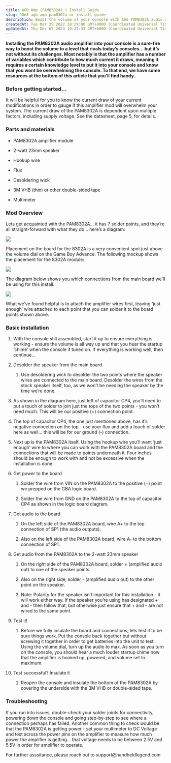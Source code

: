 ```yaml
---
title: AGB Amp (PAM8302A) | Install Guide
slug: 9On3-agb-amp-pam8302a-or-install-guide
description: Boost the volume of your console with the PAM8302A audio amplifier installation guide. Learn how to avoid overwhelming your system while soldering the amplifier wires and making connections to the main board. Test the installation before insulating the bo
createdAt: Tue Mar 29 2022 18:29:00 GMT+0000 (Coordinated Universal Time)
updatedAt: Thu Dec 07 2023 19:22:33 GMT+0000 (Coordinated Universal Time)
---
```


**Installing the PAM8302A audio amplifier into your console is a sure-fire way to boost the volume to a level that rivals today’s consoles… but it’s not without its challenges. Most notably is that the amplifier has a number of variables which contribute to how much current it draws, meaning it requires a certain knowledge level to put it into your console and know that you wont be overwhelming the console. To that end, we have some resources at the bottom of this article that you’ll find handy.**

### Before getting started...

It will be helpful for you to know the current draw of your current modifications in order to gauge if this amplifier mod will overwhelm your system. The current draw of the PAM8302A is dependent upon multiple factors, including supply voltage. See the datasheet, page 5, for details.

### Parts and materials

*   PAM8302A amplifier module

*   2-watt 23mm speaker

*   Hookup wire

*   Flux

*   Desoldering wick

*   3M VHB (thin) or other double-sided tape

*   Multimeter

### Mod Overview

Lets get acquainted with the PAM8302A… it has 7 solder points, and they’re all straight-forward with what they do… here’s a diagram:

![](../../assets/7T61btKgiOX5W4eMAASLv_jfg9cb4undhr7rpxj4za3rmbhzsugcang.jpg)

Placement on the board for the 8302A is a very convenient spot just above the volume dial on the Game Boy Advance. The following mockup shows the placement for the 8302A module:

![](../../assets/V7l0G9CZ_AnB21OWPAwYa_xokcf-9ocmigqlmmfuhmpm3oqs9-x0cxq.jpg)

The diagram below shows you which connections from the main board we'll be using for this install.

![](../../assets/Yk91WGMCDfc-GZdiND3xp_2i2njsjzo21qhrncwpisjbsllrlzrcmcjq.jpg)

What we’ve found helpful is to attach the amplifier wires first, leaving ‘just enough’ wire attached to each point that you can solder it to the board points shown above.

### Basic installation

1.  With the console still assembled, start it up to ensure everything is working - ensure the volume is all way up and that you hear the startup ‘chime’ when the console it tuned on. If everything is working well, then continue…

2.  Desolder the speaker from the main board
    1.  Use desoldering wick to desolder the two points where the speaker wires are connected to the main board. Desolder the wires from the stock speaker itself, too, as we won’t be needing the speaker by the time we’re done.

3.  As shown in the diagram here, just left of capacitor CP4, you’ll need to put a touch of solder to join just the tops of the two points - you won’t need much. This will be our positive (+) connection point.

4.  The top of capacitor CP4, the one just mentioned above, has it’s negative connection on the top - use your flux and add a touch of solder here as well… this will be for our ground (-) connection.

5.  Next up is the PAM8302A itself. Using the hookup wire you’ll want ‘just enough’ wire to where you can work with the PAM8302A board and the connections that will be made to points underneath it. Four inches should be enough to work with and not be excessive when the installation is done.

6.  Get power to the board
    1.  Solder the wire from VIN on the PAM8302A to the positive (+) point we prepped on the GBA logic board.

    2.  Solder the wire from GND on the PAM8302A to the top of capacitor CP4 as shown in the logic board diagram.

7.  Get audio to the board
    1.  On the left side of the PAM8302A board, wire A+ to the top connection of SP1 (the audio outputs).

    2.  Also on the left side of the PAM8302A board, wire A- to the bottom connection of SP1.

8.  Get audio from the PAM8302A to the 2-watt 23mm speaker
    1.  On the right side of the PAM8302A board, solder + (amplified audio out) to one of the speaker points.

    2.  Also on the right side, solder - (amplified audio out) to the other point on the speaker.

    3.  Note: Polarity for the speaker isn’t important for this installation - it will work either way. If the speaker you’re using has designated + and - then follow that, but otherwise just ensure that + and - are not wired to the same point.

9.  Test it!
    1.  Before we fully insulate the board and connections, lets test it to be sure things work. Put the console back together but without screwing it together in order to get batteries into the unit to test. Using the volume dial, turn up the audio to max. As soon as you turn on the console, you should hear a much louder startup chime now that the amplifier is hooked up, powered, and volume set to maximum.

10. Test successful? Insulate it
    1.  Reopen the console and insulate the bottom of the PAM8302A by covering the underside with the 3M VHB or double-sided tape.

### Troubleshooting

If you run into issues, double-check your solder joints for connectivity, powering down the console and going step-by-step to see where a connection perhaps has failed. Another common thing to check would be that the PAM8302A is getting power - set your multimeter to DC Voltage and test across the power pins on the amplifier to measure how much power the amplifier is getting… that voltage needs to be between 2.5V and 5.5V in order for amplifier to operate.

For further asssitance, please reach out to support\@handheldlegend.com
